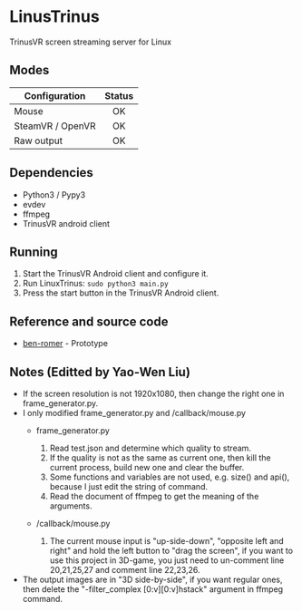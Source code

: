 # LinusTrinus

TrinusVR screen streaming server for Linux

## Modes
|      Configuration      |   Status  |
| ----------------------- |:---------:|
| Mouse                   |   OK      |
| SteamVR / OpenVR        |   OK      |
| Raw output              |   OK      |


## Dependencies

* Python3 / Pypy3
* evdev
* ffmpeg
* TrinusVR android client

## Running

1. Start the TrinusVR Android client and configure it.
2. Run LinuxTrinus: `sudo python3 main.py`
3. Press the start button in the TrinusVR Android client.

## Reference and source code

* [ben-romer](https://github.com/ben-romer/LinusTrinus) - Prototype

## Notes (Editted by Yao-Wen Liu)
* If the screen resolution is not 1920x1080, then change the right one in frame_generator.py.
* I only modified frame_generator.py and /callback/mouse.py
    * frame_generator.py
        1. Read test.json and determine which quality to stream.
        2. If the quality is not as the same as current one, then kill the current process, build new one and clear the buffer.
        3. Some functions and variables are not used, e.g. size() and api(), because I just edit the string of command.
        4. Read the document of ffmpeg to get the meaning of the arguments.

    * /callback/mouse.py
        1. The current mouse input is "up-side-down", "opposite left and right" and hold the left button to "drag the screen",
            if you want to use this project in 3D-game, you just need to un-comment line 20,21,25,27 and comment line 22,23,26.
* The output images are in "3D side-by-side", if you want regular ones, then delete the "-filter_complex [0:v][0:v]hstack" argument in ffmpeg command.